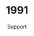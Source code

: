 ---
published: true
layout: "post"
title: "1991"
timeline: "false"
teaserText: "We lost so many brothers and sisters to this epidemic. This is the story of one brother, and the sister who dedicated her life to making a difference."
subtitle: "Support"
video: "http://player.vimeo.com/video/69784357"
teaserImg: "1991-teaser.jpg"
featureImg: "1991-feature.jpg"

statistics:
- stat: "704"
  desc: "reports of new HIV cases in BC."
  link: "http://www.bccdc.ca/NR/rdonlyres/54BFF7F2-E283-4E72-BF2A-73EC2813F0D1/0/HIV_Annual_Report_2011_20111011.pdf"
  type: "pdf"

- stat: "10" 
  desc: "million people living with HIV/AIDS globally."
  link: "http://www.avert.org/aids-history87-92.htm"
  type: "website"

- stat: "7,987"
  desc: "Helpline calls are received by AIDS Vancouver."

global:
- item: "Magic Johnson publicly announces he is HIV positive."
  link: "http://www.youtube.com/watch?v=YgCFFPRuzqw"
  type: "video"

- item: "Queen lead singer, Freddie Mercury, dies from AIDS."
  link: "http://www.youtube.com/watch?v=eI9zDyul_4o"
  type: "video"

- item: "The Red Ribbon becomes the international symbol for HIV –introduced at the Tony Awards by 'Broadway Cares' in the US."
  link: "http://www.broadwaycares.org/redribbons"
  type: "webpage"

- item: "The Kaiser Family Foundation re-launches itself and begins partnering with HIV organizations globally."
  link: "http://kff.org/history-and-mission/"
  type: "webpage"

national:
- item: "First AIDS Awareness Week."
  link: "http://www.projectremember.ca/TimeLine.aspx"
  type: "webpage"

- item: "Red Road HIV/AIDS Network is created."
  link: "http://red-road.org/"
  type: "webpage"

- item: "The Drug refered to as DDI becomes available in Canada."
  link: "http://www.fda.gov/ForConsumers/ByAudience/ForPatientAdvocates/HIVandAIDSActivities/ucm151078.htm"
  type: "webpage"

year:
- item: "Serial killer Jeffrey Dahmer is arrested."
  link: "http://www.history.com/this-day-in-history/cannibal-and-serial-killer-jeffrey-dahmer-is-caught"
  type: "webpage"

- item: "The release of Nirvana's Nevermind signifies the start of the Grunge era."
  link: "http://www.youtube.com/watch?v=YFXPV7PwqG0"
  type: "video"

- item: "Gulf War: Operation Desert Storm begins with air strikes against Iraq."
  link: "http://www.history.com/topics/persian-gulf-war"
  type: "webpage"

local:
- item: "Positive Women’s Network (PWN) is incorporated. PWN provides education, support, and resources for women living with HIV in BC and for service providers in health and social services across the country."
  link: "http://pwn.bc.ca/"
  type: "webpage"

- item: "Vancouver Native Health Society is formed. There mission is to improve and promote the health of individuals with a focus on the Aboriginal community residing in Greater Vancouver."
  link: "http://www.vnhs.net/"
  type: "webpage"

- item: "Helmcken House opened, offering a total of 32 one bedroom and bachelor apartments for people living with HIV/AIDS. The location of these units ensured ease of access to St. Paul’s Hospital, medical specialists and the Pacific AIDS Resource Centre."
  link: "http://www.mclarenhousing.com/index.php?option=com_content&view=article&id=46&Itemid=53"
  type: "webpage"

- item: "AIDS Vancouver has 681 clients."

- item: "1,000 people attend Vancouver’s AIDS Candlelight Memorial."
---